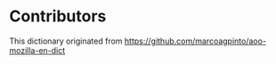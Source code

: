 # Contributors

This dictionary originated from https://github.com/marcoagpinto/aoo-mozilla-en-dict
